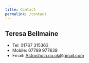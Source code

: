 ```yaml
---
title: Contact
permalink: /contact
---
```

Teresa Bellmaine
----------------
* Tel: 01767 315363
* Mobile: 07769 977639
* Email: Astroshola.co.uk@gmail.com
